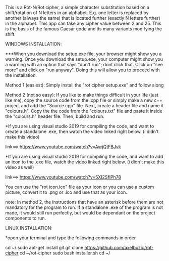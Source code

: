 
This is a Rot-N/Rot cipher, a simple character substitution based on a shift/rotation of N letters in an alphabet.
E.g. one letter is replaced by another (always the same) that is located further (exactly N letters further) in the alphabet.
This app can take any cipher value between 2 and 25. This is the basis of the famous Caesar code and its many variants modifying the shift.


WINDOWS INSTALLATION: 

***When you download the setup.exe file, your browser might show you a warning. Once you download the setup.exe, your computer might show
   you a warning with an option that says "don't run"; dont click that. Click on "see more" and click on "run anyway". Doing this will 
   allow you to proceed with the installation.


Method 1 (easiest): Simply install the "rot cipher setup.exe" and follow along

Method 2 (not so easy): If you like to make things difficult in your life (just like me), copy the source code from the .cpp file or simply
                        make a new c++ project and add the "Source.cpp" file. Next, create a header file and name it "colours.h". Copy the
			the code from the "colours.txt" file and paste it inside the "colours.h" header file. Then, build and run.
			
  *If you are using visual studio 2019 for compiling the code, and want to create a standalone .exe, then watch the video
   linked right below. (i didn't make this video)
			
   link==> https://www.youtube.com/watch?v=AvrjQtFBJvk 


  *If you are using visual studio 2019 for compiling the code, and want to add an icon to the .exe file, watch the video
   linked right below. (i didn't make this video as well)
			
   link==> https://www.youtube.com/watch?v=5XI2SflPh78
			 
   You can use the "rot icon.ico" file as your icon or you can use a custom picture, convert it to .png or .ico and use that as your icon.


   note: In method 2, the instructions that have an asterisk before them are not mandatory for the program to run. If a standalone .exe
   of the program is not made, it would still run perfectly, but would be dependant on the project components to run.



LINUX INSTALLATION:

 *open your terminal and type the following commands in order

cd ~/
sudo apt-get install git
git clone https://github.com/axelbozic/rot-cipher
cd ~/rot-cipher
sudo bash installer.sh
cd ~/
			


			 
